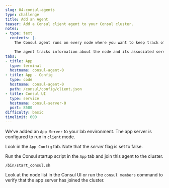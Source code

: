 ```yaml
---
slug: 04-consul-agents
type: challenge
title: Add an Agent
teaser: Add a Consul client agent to your Consul cluster.
notes:
- type: text
  contents: |-
    The Consul agent runs on every node where you want to keep track of services. A node can be a physical server, VM, or container.

    The agent tracks information about the node and its associated services. Agents report this information to the Consul servers, where we have a central view of node and service status.
tabs:
- title: App
  type: terminal
  hostname: consul-agent-0
- title: App - Config
  type: code
  hostname: consul-agent-0
  path: /consul/config/client.json
- title: Consul UI
  type: service
  hostname: consul-server-0
  port: 8500
difficulty: basic
timelimit: 600
---
```

We've added an `App Server` to your lab environment. The app server is configured to run in `client` mode.

Look in the `App Config` tab. Note that the *server* flag is set to false.

Run the Consul startup script in the `App` tab and join this agent to the cluster.

```
/bin/start_consul.sh
```

Look at the node list in the Consul UI or run the `consul members` command to verify that the app server has joined the cluster.